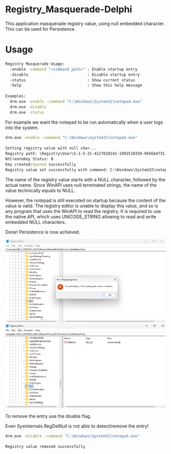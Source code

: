 # Registry_Masquerade-Delphi

This application masquerade registry value, using null embedded character. 
This can be used for Persistence.

# Usage

```bat
Registry Masquerade Usage:
  -enable -command "<command_path>" : Enable startup entry
  -disable                          : Disable startup entry
  -status                           : Show current status
  -help                             : Show this help message

Examples:
  drm.exe -enable -command "C:\Windows\System32\notepad.exe"
  drm.exe -disable
  drm.exe -status
```

For example we want the notepad to be run automatically when a user logs into the system.

```bat
drm.exe -enable -command "C:\Windows\System32\notepad.exe"

Setting registry value with null char...
Registry path: \Registry\User\S-1-5-21-4127810242-1992510350-945644731-1001\Software\Microsoft\Windows\CurrentVersion\Run
NtCreateKey Status: 0
Key created/opened successfully
Registry value set successfully with command: C:\Windows\System32\notepad.exe
```
The name of the registry value starts with a NULL character, followed by the actual name. Since WinAPI uses null terminated strings, the name of the value technically equals to NULL.

 However, the notepad is still executed on startup because the content of the value is valid. The registry editor is unable to display this value, and so is any program that uses the WinAPI to read the registry. It is required to use the native API, which uses UNICODE_STRING allowing to read and write embedded NULL characters.

 Done! Persistence is now achieved.

![alt text](image.png)
![alt text](image-1.png)


To remove the entry use the disable flag.

Even Sysinternals RegDelNull is not able to detect/remove the entry!

```bat
drm.exe -disable -command "C:\Windows\System32\notepad.exe"

Registry value removed successfully
```









